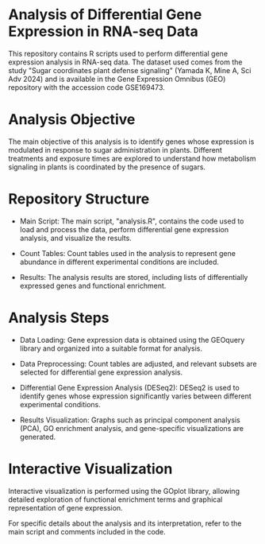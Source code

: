 # Analysis of Differential Gene Expression in RNA-seq Data
This repository contains R scripts used to perform differential gene expression analysis in RNA-seq data. The dataset used comes from the study "Sugar coordinates plant defense signaling" (Yamada K, Mine A, Sci Adv 2024) and is available in the Gene Expression Omnibus (GEO) repository with the accession code GSE169473.

# Analysis Objective
The main objective of this analysis is to identify genes whose expression is modulated in response to sugar administration in plants. Different treatments and exposure times are explored to understand how metabolism signaling in plants is coordinated by the presence of sugars.

# Repository Structure
* Main Script: The main script, "analysis.R", contains the code used to load and process the data, perform differential gene expression analysis, and visualize the results.

* Count Tables: Count tables used in the analysis to represent gene abundance in different experimental conditions are included.

* Results: The analysis results are stored, including lists of differentially expressed genes and functional enrichment.

# Analysis Steps
* Data Loading: Gene expression data is obtained using the GEOquery library and organized into a suitable format for analysis.

* Data Preprocessing: Count tables are adjusted, and relevant subsets are selected for differential gene expression analysis.

* Differential Gene Expression Analysis (DESeq2): DESeq2 is used to identify genes whose expression significantly varies between different experimental conditions.

* Results Visualization: Graphs such as principal component analysis (PCA), GO enrichment analysis, and gene-specific visualizations are generated.

# Interactive Visualization
Interactive visualization is performed using the GOplot library, allowing detailed exploration of functional enrichment terms and graphical representation of gene expression.

For specific details about the analysis and its interpretation, refer to the main script and comments included in the code.
